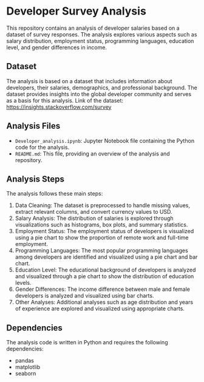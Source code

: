 # Developer Survey Analysis

This repository contains an analysis of developer salaries based on a dataset of survey responses. The analysis explores various aspects such as salary distribution, employment status, programming languages, education level, and gender differences in income.

## Dataset

The analysis is based on a dataset that includes information about developers, their salaries, demographics, and professional background. The dataset provides insights into the global developer community and serves as a basis for this analysis.
Link of the dataset: https://insights.stackoverflow.com/survey

## Analysis Files

- `Developer_analysis.ipynb`: Jupyter Notebook file containing the Python code for the analysis.
- `README.md`: This file, providing an overview of the analysis and repository.

## Analysis Steps

The analysis follows these main steps:

1. Data Cleaning: The dataset is preprocessed to handle missing values, extract relevant columns, and convert currency values to USD.
2. Salary Analysis: The distribution of salaries is explored through visualizations such as histograms, box plots, and summary statistics.
3. Employment Status: The employment status of developers is visualized using a pie chart to show the proportion of remote work and full-time employment.
4. Programming Languages: The most popular programming languages among developers are identified and visualized using a pie chart and bar chart.
5. Education Level: The educational background of developers is analyzed and visualized through a pie chart to show the distribution of education levels.
6. Gender Differences: The income difference between male and female developers is analyzed and visualized using bar charts.
7. Other Analyses: Additional analyses such as age distribution and years of experience are explored and visualized using appropriate charts.

## Dependencies

The analysis code is written in Python and requires the following dependencies:

- pandas
- matplotlib
- seaborn

